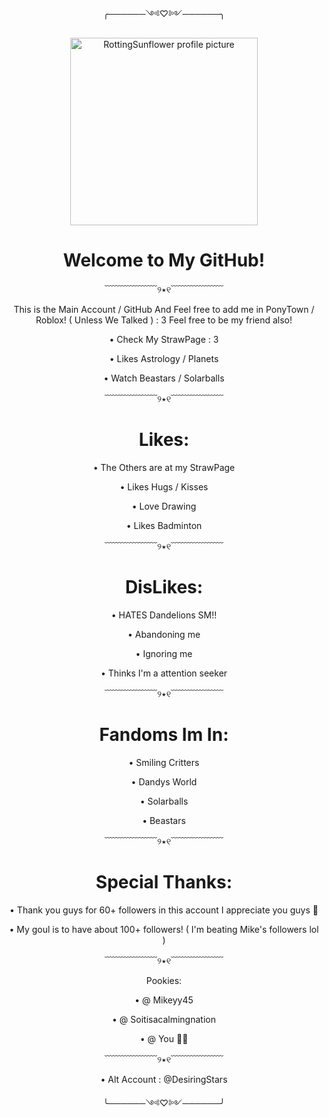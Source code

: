 <p align="center">╭──────༺♡༻──────╮
       
<p align="center">
  <img src="https://avatars.githubusercontent.com/u/218754534?v=4" alt="RottingSunflower profile picture" width="300"/>
</p>

<h1 align="center">Welcome to My GitHub!
</h1>

<p align="center">
﹋﹋﹋﹋﹋﹋୨٭୧﹋﹋﹋﹋﹋﹋

<p align="center">
  This is the Main Account / GitHub And Feel free to add me in PonyTown / Roblox! ( Unless We Talked ) : 3
  Feel free to be my friend also! 

<p align="center">
• Check My StrawPage : 3

<p align="center">
• Likes Astrology / Planets

<p align="center">
• Watch Beastars / Solarballs

<p align="center">
﹋﹋﹋﹋﹋﹋୨٭୧﹋﹋﹋﹋﹋﹋

<h1 align="center">Likes:
</h1>
<p align="center">
• The Others are at my StrawPage
<p align="center">    
• Likes Hugs / Kisses
<p align="center">
• Love Drawing
<p align="center">
• Likes Badminton

<p align="center">
﹋﹋﹋﹋﹋﹋୨٭୧﹋﹋﹋﹋﹋﹋

<h1 align="center">DisLikes:
</h1>
<p align="center">
• HATES Dandelions SM!!   
<p align="center">
• Abandoning me
<p align="center">
• Ignoring me
<p align="center">
• Thinks I'm a attention seeker

<p align="center">
﹋﹋﹋﹋﹋﹋୨٭୧﹋﹋﹋﹋﹋﹋
       
<h1 align="center">Fandoms Im In:
</h1>
<p align="center">
• Smiling Critters
<p align="center">
• Dandys World
<p align="center">
• Solarballs
<p align="center">
• Beastars

<p align="center">
﹋﹋﹋﹋﹋﹋୨٭୧﹋﹋﹋﹋﹋﹋

<h1 align="center">Special Thanks:
</h1>
<p align="center">
• Thank you guys for 60+ followers in this account I appreciate you guys 🫶

<p align="center">
• My goul is to have about 100+ followers! ( I'm beating Mike's followers lol ) 

<p align="center">
﹋﹋﹋﹋﹋﹋୨٭୧﹋﹋﹋﹋﹋﹋

<p align="center">Pookies:

<p align="center">
• @ Mikeyy45
       
<p align="center">       
• @ Soitisacalmingnation
       
<p align="center">
• @ You 🫶🫶
       
<p align="center">
﹋﹋﹋﹋﹋﹋୨٭୧﹋﹋﹋﹋﹋﹋
<p align="Center"> 
• Alt Account : @DesiringStars

<p align="center">╰──────༺♡༻──────╯
